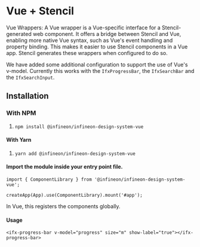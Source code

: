 
# Vue + Stencil

Vue Wrappers: A Vue wrapper is a Vue-specific interface for a Stencil-generated web component. It offers a bridge between Stencil and Vue, enabling more native Vue syntax, such as Vue's event handling and property binding. This makes it easier to use Stencil components in a Vue app. Stencil generates these wrappers when configured to do so.

We have added some additional configuration to support the use of Vue's v-model.
Currently this works with the ``IfxProgressBar``, the ``IfxSearchBar`` and the ``IfxSearchInput``.


## Installation

### With NPM

1. ```npm install @infineon/infineon-design-system-vue```

#### With Yarn

1. ```yarn add @infineon/infineon-design-system-vue```

#### Import the module inside your entry point file.

``import { ComponentLibrary } from '@infineon/infineon-design-system-vue';``

``createApp(App).use(ComponentLibrary).mount('#app');``

In Vue, this registers the components globally.

#### Usage

``<ifx-progress-bar v-model="progress" size="m" show-label="true"></ifx-progress-bar>``
